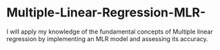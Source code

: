 # Multiple-Linear-Regression-MLR-
I will apply my knowledge of the fundamental concepts of Multiple linear regression by implementing an MLR model and assessing its accuracy.
